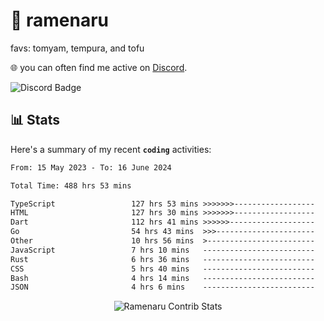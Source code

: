 # 🍜 ramenaru
favs: tomyam, tempura, and tofu

🌐 you can often find me active on [Discord](https://discordapp.com/users/503291004200157185).

![Discord Badge](https://dcbadge.vercel.app/api/shield/503291004200157185)

## 📊 Stats

Here's a summary of my recent **`coding`** activities:

<!--START_SECTION:waka-->

```txt
From: 15 May 2023 - To: 16 June 2024

Total Time: 488 hrs 53 mins

TypeScript                 127 hrs 53 mins >>>>>>>------------------   26.16 %
HTML                       127 hrs 30 mins >>>>>>>------------------   26.08 %
Dart                       112 hrs 41 mins >>>>>>-------------------   23.05 %
Go                         54 hrs 43 mins  >>>----------------------   11.19 %
Other                      10 hrs 56 mins  >------------------------   02.24 %
JavaScript                 7 hrs 10 mins   -------------------------   01.47 %
Rust                       6 hrs 36 mins   -------------------------   01.35 %
CSS                        5 hrs 40 mins   -------------------------   01.16 %
Bash                       4 hrs 14 mins   -------------------------   00.87 %
JSON                       4 hrs 6 mins    -------------------------   00.84 %
```

<!--END_SECTION:waka-->

<div style="text-align: center;">
   <img align="center" src="https://github-readme-streak-stats.herokuapp.com/?user=Ramenaru&theme=dark&card_width=520" alt="Ramenaru Contrib Stats" />
</div>

